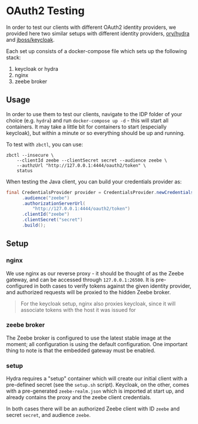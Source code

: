 # OAuth2 Testing

In order to test our clients with different OAuth2 identity providers, we provided here two similar
setups with different identity providers, [ory/hydra](https://www.ory.sh/docs/hydra/) and
[jboss/keycloak](https://www.keycloak.org/).

Each set up consists of a docker-compose file which sets up the following stack:

1. keycloak or hydra
2. nginx
3. zeebe broker

## Usage

In order to use them to test our clients, navigate to the IDP folder of your choice (e.g. `hydra`)
and run `docker-compose up -d` - this will start all containers. It may take a little bit for containers
to start (especially keycloak), but within a minute or so everything should be up and running.

To test with `zbctl`, you can use:

```shell
zbctl --insecure \
    --clientId zeebe --clientSecret secret --audience zeebe \
    --authzUrl "http://127.0.0.1:4444/oauth2/token" \
    status
```

When testing the Java client, you can build your credentials provider as:

```java
final CredentialsProvider provider = CredentialsProvider.newCredentialsProviderBuilder()
      .audience("zeebe")
      .authorizationServerUrl(
          "http://127.0.0.1:4444/oauth2/token")
      .clientId("zeebe")
      .clientSecret("secret")
      .build();
```

## Setup

### nginx

We use nginx as our reverse proxy - it should be thought of as the Zeebe gateway, and can be accessed
through `127.0.0.1:26500`. It is pre-configured in both cases to verify tokens against the given
identity provider, and authorized requests will be proxied to the hidden Zeebe broker.

> For the keycloak setup, nginx also proxies keycloak, since it will associate tokens with the host
> it was issued for

### zeebe broker

The Zeebe broker is configured to use the latest stable image at the moment; all configuration is
using the default configuration. One important thing to note is that the embedded gateway must be
enabled.

### setup

Hydra requires a "setup" container which will create our initial client with a pre-defined secret
(see the `setup.sh` script). Keycloak, on the other, comes with a pre-generated `zeebe-realm.json`
which is imported at start up, and already contains the proxy and the zeebe client credentials.

In both cases there will be an authorized Zeebe client with ID `zeebe` and secret `secret`, and
audience `zeebe`.
